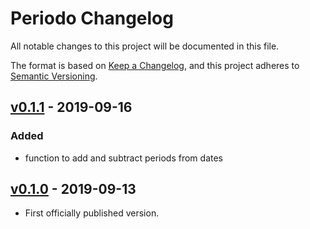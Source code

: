 # Periodo Changelog

All notable changes to this project will be documented in this file.

The format is based on [Keep a Changelog](https://keepachangelog.com/en/1.0.0/),
and this project adheres to [Semantic Versioning](https://semver.org/spec/v2.0.0.html).

## [v0.1.1] - 2019-09-16

### Added
- function to add and subtract periods from dates

## [v0.1.0] - 2019-09-13
- First officially published version.

[v0.1.0]: https://gitlab.com/GCSBOSS/periodo/-/tags/v0.1.0
[v0.1.1]: https://gitlab.com/GCSBOSS/periodo/-/tags/v0.1.1
